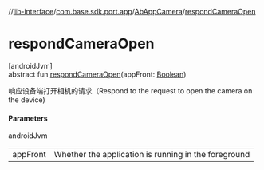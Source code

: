 //[lib-interface](../../../index.md)/[com.base.sdk.port.app](../index.md)/[AbAppCamera](index.md)/[respondCameraOpen](respond-camera-open.md)

# respondCameraOpen

[androidJvm]\
abstract fun [respondCameraOpen](respond-camera-open.md)(appFront: [Boolean](https://kotlinlang.org/api/latest/jvm/stdlib/kotlin/-boolean/index.html))

响应设备端打开相机的请求（Respond to the request to open the camera on the device)

#### Parameters

androidJvm

| | |
|---|---|
| appFront | Whether the application is running in the foreground |
